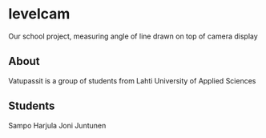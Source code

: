 # levelcam
Our school project, measuring angle of line drawn on top of camera display

## About
Vatupassit is a group of students from Lahti University of Applied Sciences

## Students
Sampo Harjula
Joni Juntunen
